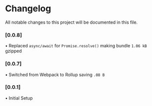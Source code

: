 # Changelog
All notable changes to this project will be documented in this file.

### [0.0.8]
• Replaced `async/await` for `Promise.resolve()` making bundle `1.06 kB` gzipped

### [0.0.7]
• Switched from Webpack to Rollup saving `.08 B`

### [0.0.1]
• Initial Setup
